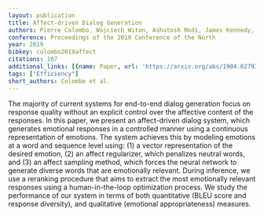 ```yaml
---
layout: publication
title: Affect-driven Dialog Generation
authors: Pierre Colombo, Wojciech Witon, Ashutosh Modi, James Kennedy, Mubbasir Kapadia
conference: Proceedings of the 2019 Conference of the North
year: 2019
bibkey: colombo2019affect
citations: 107
additional_links: [{name: Paper, url: 'https://arxiv.org/abs/1904.02793'}]
tags: ["Efficiency"]
short_authors: Colombo et al.
---
```

The majority of current systems for end-to-end dialog generation focus on
response quality without an explicit control over the affective content of the
responses. In this paper, we present an affect-driven dialog system, which
generates emotional responses in a controlled manner using a continuous
representation of emotions. The system achieves this by modeling emotions at a
word and sequence level using: (1) a vector representation of the desired
emotion, (2) an affect regularizer, which penalizes neutral words, and (3) an
affect sampling method, which forces the neural network to generate diverse
words that are emotionally relevant. During inference, we use a reranking
procedure that aims to extract the most emotionally relevant responses using a
human-in-the-loop optimization process. We study the performance of our system
in terms of both quantitative (BLEU score and response diversity), and
qualitative (emotional appropriateness) measures.